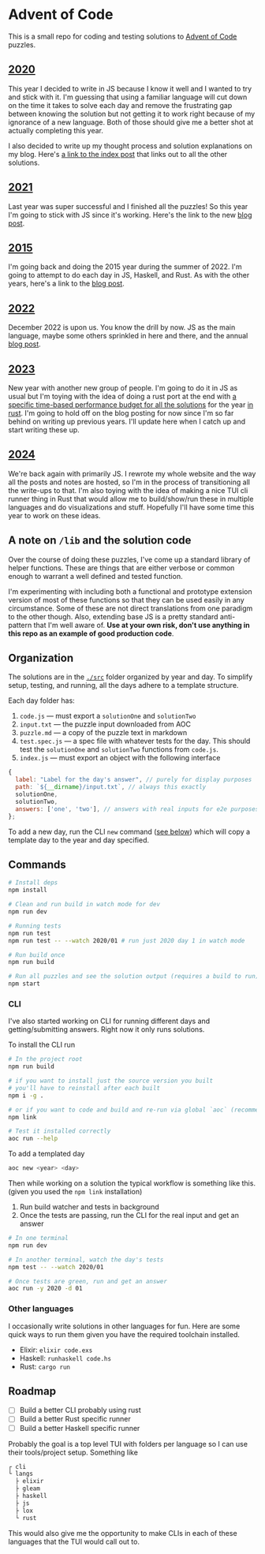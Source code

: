 # Advent of Code

This is a small repo for coding and testing solutions to [Advent of Code](https://adventofcode.com) puzzles.

## [2020](https://adventofcode.com/2020)

This year I decided to write in JS because I know it well and I wanted to try and stick with it. I'm guessing that using a familiar language will cut down on the time it takes to solve each day and remove the frustrating gap between knowing the solution but not getting it to work right because of my ignorance of a new language. Both of those should give me a better shot at actually completing this year.

I also decided to write up my thought process and solution explanations on my blog. Here's [a link to the index post](https://mkalvas.com/blog/aoc-2020) that links out to all the other solutions.

## [2021](https://adventofcode.com/2021)

Last year was super successful and I finished all the puzzles! So this year I'm going to stick with JS since it's working. Here's the link to the new [blog post](https://mkalvas.com/blog/aoc-2021).

## [2015](https://adventofcode.com/2015)

I'm going back and doing the 2015 year during the summer of 2022. I'm going to attempt to do each day in JS, Haskell, and Rust. As with the other years, here's a link to the [blog post](https://mkalvas.com/blog/aoc-2015).

## [2022](https://adventofcode.com/2022)

December 2022 is upon us. You know the drill by now. JS as the main language, maybe some others sprinkled in here and there, and the annual [blog post](https://mkalvas.com/blog/aoc-2022).

## [2023](https://adventofcode.com/2023)

New year with another new group of people. I'm going to do it in JS as usual but I'm toying with the idea of doing a rust port at the end with [a specific time-based performance budget for all the solutions](https://www.reddit.com/r/adventofcode/search/?q=all+in+under) for the year [in rust](https://www.reddit.com/r/adventofcode/comments/kpndj9/2020_rust_happy_new_year_reddit_i_wrote_up_my/). I'm going to hold off on the blog posting for now since I'm so far behind on writing up previous years. I'll update here when I catch up and start writing these up.

## [2024](https://adventofcode.com/2024)

We're back again with primarily JS. I rewrote my whole website and the way all the posts and notes are hosted, so I'm in the process of transitioning all the write-ups to that. I'm also toying with the idea of making a nice TUI cli runner thing in Rust that would allow me to build/show/run these in multiple languages and do visualizations and stuff. Hopefully I'll have some time this year to work on these ideas.

## A note on `/lib` and the solution code

Over the course of doing these puzzles, I've come up a standard library of helper functions. These are things that are either verbose or common enough to warrant a well defined and tested function.

I'm experimenting with including both a functional and prototype extension version of most of these functions so that they can be used easily in any circumstance. Some of these are not direct translations from one paradigm to the other though. Also, extending base JS is a pretty standard anti-pattern that I'm well aware of. **Use at your own risk, don't use anything in this repo as an example of good production code**.

## Organization

The solutions are in the [`./src`](src) folder organized by year and day. To simplify setup, testing, and running, all the days adhere to a template structure.

Each day folder has:

1. `code.js` — must export a `solutionOne` and `solutionTwo`
2. `input.txt` — the puzzle input downloaded from AOC
3. `puzzle.md` — a copy of the puzzle text in markdown
4. `test.spec.js` — a spec file with whatever tests for the day. This should test the `solutionOne` and `solutionTwo` functions from `code.js`.
5. `index.js` — must export an object with the following interface

```js
{
  label: "Label for the day's answer", // purely for display purposes
  path: `${__dirname}/input.txt`, // always this exactly
  solutionOne,
  solutionTwo,
  answers: ['one', 'two'], // answers with real inputs for e2e purposes
};
```

To add a new day, run the CLI `new` command ([see below](#cli)) which will copy a template day to the year and day specified.

## Commands

```sh
# Install deps
npm install

# Clean and run build in watch mode for dev
npm run dev

# Running tests
npm run test
npm run test -- --watch 2020/01 # run just 2020 day 1 in watch mode

# Run build once
npm run build

# Run all puzzles and see the solution output (requires a build to run)
npm start
```

### CLI

I've also started working on CLI for running different days and getting/submitting answers. Right now it only runs solutions.

To install the CLI run

```sh
# In the project root
npm run build

# if you want to install just the source version you built
# you'll have to reinstall after each built
npm i -g .

# or if you want to code and build and re-run via global `aoc` (recommended)
npm link

# Test it installed correctly
aoc run --help
```

To add a templated day

```sh
aoc new <year> <day>
```

Then while working on a solution the typical workflow is something like this. (given you used the `npm link` installation)

1. Run build watcher and tests in background
2. Once the tests are passing, run the CLI for the real input and get an answer

```sh
# In one terminal
npm run dev

# In another terminal, watch the day's tests
npm test -- --watch 2020/01

# Once tests are green, run and get an answer
aoc run -y 2020 -d 01
```

### Other languages

I occasionally write solutions in other languages for fun. Here are some quick ways to run them given you have the required toolchain installed.

- Elixir: `elixir code.exs`
- Haskell: `runhaskell code.hs`
- Rust: `cargo run`

## Roadmap

- [ ] Build a better CLI probably using rust
- [ ] Build a better Rust specific runner
- [ ] Build a better Haskell specific runner

Probably the goal is a top level TUI with folders per language so I can use their tools/project setup. Something like

```txt
┌ cli
└ langs
  ├ elixir
  ├ gleam
  ├ haskell
  ├ js
  ├ lox
  └ rust
```

This would also give me the opportunity to make CLIs in each of these languages that the TUI would call out to.

